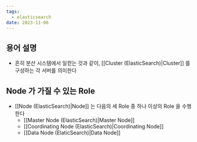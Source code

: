 ```yaml
---
tags:
  - elasticsearch
date: 2023-11-06
---
```

## 용어 설명

- 흔히 분산 시스템에서 일컫는 것과 같이, [[Cluster (ElasticSearch)|Cluster]] 를 구성하는 각 서버를 의미한다

## Node 가 가질 수 있는 Role

- [[Node (ElasticSearch)|Node]] 는 다음의 세 Role 중 하나 이상의 Role 을 수행한다
	- [[Master Node (ElasticSearch)|Master Node]]
	- [[Coordinating Node (ElasticSearch)|Coordinating Node]]
	- [[Data Node (ElaticSearch)|Data Node]]